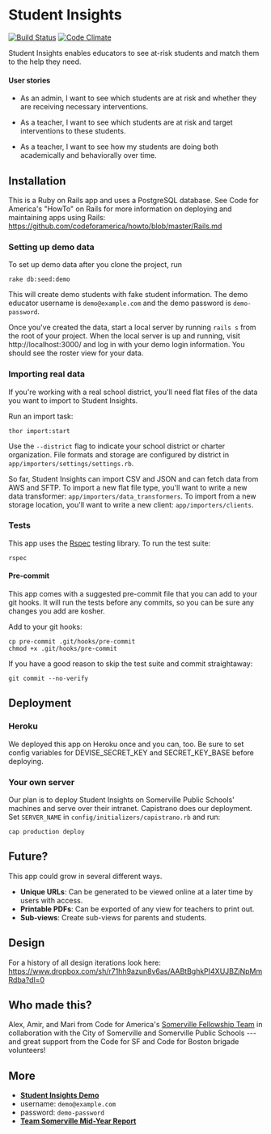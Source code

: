 # Student Insights

[![Build Status](https://travis-ci.org/codeforamerica/somerville-teacher-tool.svg?branch=master)](https://travis-ci.org/codeforamerica/somerville-teacher-tool) [![Code Climate](https://codeclimate.com/github/codeforamerica/somerville-teacher-tool/badges/gpa.svg)](https://codeclimate.com/github/codeforamerica/somerville-teacher-tool)

Student Insights enables educators to see at-risk students and match them to the help they need.

#### User stories
* As an admin, I want to see which students are at risk and whether they are receiving necessary interventions.

* As a teacher, I want to see which students are at risk and target interventions to these students.

* As a teacher, I want to see how my students are doing both academically and behaviorally over time.

## Installation
This is a Ruby on Rails app and uses a PostgreSQL database. See Code for America's "HowTo" on Rails for more information on deploying and maintaining apps using Rails: https://github.com/codeforamerica/howto/blob/master/Rails.md

### Setting up demo data

To set up demo data after you clone the project, run

```
rake db:seed:demo
```

This will create demo students with fake student information. The demo educator username is `demo@example.com` and the demo password is `demo-password`.

Once you've created the data, start a local server by running `rails s` from the root of your project. When the local server is up and running, visit http://localhost:3000/ and log in with your demo login information. You should see the roster view for your data.

### Importing real data

If you're working with a real school district, you'll need flat files of the data you want to import to Student Insights.

Run an import task:

```
thor import:start
```

Use the `--district` flag to indicate your school district or charter organization. File formats and storage are configured by district in `app/importers/settings/settings.rb`.

So far, Student Insights can import CSV and JSON and can fetch data from AWS and SFTP. To import a new flat file type, you'll want to write a new data transformer: `app/importers/data_transformers`. To import from a new storage location, you'll want to write a new client: `app/importers/clients`.

### Tests
This app uses the [Rspec](https://www.relishapp.com/rspec/rspec-rails/v/3-2/docs) testing library. To run the test suite:

```
rspec
```

#### Pre-commit
This app comes with a suggested pre-commit file that you can add to your git hooks. It will run the tests before any commits, so you can be sure any changes you add are kosher.

Add to your git hooks:

```
cp pre-commit .git/hooks/pre-commit
chmod +x .git/hooks/pre-commit
```

If you have a good reason to skip the test suite and commit straightaway:

```
git commit --no-verify
```

## Deployment

### Heroku

We deployed this app on Heroku once and you can, too. Be sure to set config variables for DEVISE_SECRET_KEY and SECRET_KEY_BASE before deploying.

### Your own server

Our plan is to deploy Student Insights on Somerville Public Schools' machines and serve over their intranet. Capistrano does our deployment. Set `SERVER_NAME` in `config/initializers/capistrano.rb` and run:

```
cap production deploy
```

## Future?
This app could grow in several different ways.

* __Unique URLs__: Can be generated to be viewed online at a later time by users with access.
* __Printable PDFs__: Can be exported of any view for teachers to print out.
* __Sub-views__:  Create sub-views for parents and students.

## Design
For a history of all design iterations look here:
https://www.dropbox.com/sh/r71hh9azun8v6as/AABtBghkPI4XUJBZjNpMmRdba?dl=0

## Who made this?
Alex, Amir, and Mari from Code for America's [Somerville Fellowship Team](http://www.codeforamerica.org/governments/somerville/) in collaboration with the City of Somerville and Somerville Public Schools --- and great support from the Code for SF and Code for Boston brigade volunteers!

## More

* __[Student Insights Demo](https://somerville-teacher-tool-demo.herokuapp.com/)__
 * username: `demo@example.com`
 * password: `demo-password`
* __[Team Somerville Mid-Year Report](http://codeforamerica.github.io/somerville-story/)__
